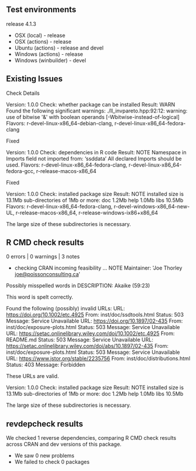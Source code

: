 ## Test environments

release 4.1.3

* OSX (local) - release
* OSX (actions) - release
* Ubuntu (actions) - release and devel
* Windows (actions) - release
* Windows (winbuilder) - devel

## Existing Issues

Check Details

Version: 1.0.0 
Check: whether package can be installed 
Result: WARN 
    Found the following significant warnings:
     ./ll_invpareto.hpp:92:12: warning: use of bitwise '&' with boolean operands [-Wbitwise-instead-of-logical] 
Flavors: r-devel-linux-x86_64-debian-clang, r-devel-linux-x86_64-fedora-clang

Fixed

Version: 1.0.0 
Check: dependencies in R code 
Result: NOTE 
    Namespace in Imports field not imported from: ‘ssddata’
     All declared Imports should be used. 
Flavors: r-devel-linux-x86_64-fedora-clang, r-devel-linux-x86_64-fedora-gcc, r-release-macos-x86_64

Fixed

Version: 1.0.0 
Check: installed package size 
Result: NOTE 
     installed size is 13.1Mb
     sub-directories of 1Mb or more:
     doc 1.2Mb
     help 1.0Mb
     libs 10.5Mb 
Flavors: r-devel-linux-x86_64-fedora-clang, r-devel-windows-x86_64-new-UL, r-release-macos-x86_64, r-release-windows-ix86+x86_64

The large size of these subdirectories is necessary.

## R CMD check results

0 errors | 0 warnings | 3 notes

* checking CRAN incoming feasibility ... NOTE
Maintainer: 'Joe Thorley <joe@poissonconsulting.ca>'

Possibly misspelled words in DESCRIPTION:
  Akaike (59:23)
  
This word is spelt correctly.

Found the following (possibly) invalid URLs:
  URL: https://doi.org/10.1002/etc.4925
    From: inst/doc/ssdtools.html
    Status: 503
    Message: Service Unavailable
  URL: https://doi.org/10.1897/02-435
    From: inst/doc/exposure-plots.html
    Status: 503
    Message: Service Unavailable
  URL: https://setac.onlinelibrary.wiley.com/doi/10.1002/etc.4925
    From: README.md
    Status: 503
    Message: Service Unavailable
  URL: https://setac.onlinelibrary.wiley.com/doi/abs/10.1897/02-435
    From: inst/doc/exposure-plots.html
    Status: 503
    Message: Service Unavailable
  URL: https://www.jstor.org/stable/2235756
    From: inst/doc/distributions.html
    Status: 403
    Message: Forbidden
    
These URLs are valid.

Version: 1.0.0 
Check: installed package size 
Result: NOTE 
     installed size is 13.1Mb
     sub-directories of 1Mb or more:
     doc 1.2Mb
     help 1.0Mb
     libs 10.5Mb
     
The large size of these subdirectories is necessary.

## revdepcheck results

We checked 1 reverse dependencies, comparing R CMD check results across CRAN and dev versions of this package.

 * We saw 0 new problems
 * We failed to check 0 packages
